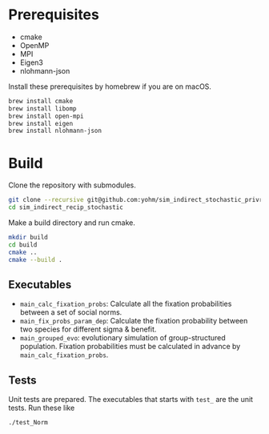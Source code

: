 # Prerequisites

- cmake
- OpenMP
- MPI
- Eigen3
- nlohmann-json

Install these prerequisites by homebrew if you are on macOS.

```bash
brew install cmake
brew install libomp
brew install open-mpi
brew install eigen
brew install nlohmann-json
```

# Build

Clone the repository with submodules.

```bash
git clone --recursive git@github.com:yohm/sim_indirect_stochastic_privrep.git
cd sim_indirect_recip_stochastic
```

Make a build directory and run cmake.

```bash
mkdir build
cd build
cmake ..
cmake --build .
```

## Executables

- `main_calc_fixation_probs`: Calculate all the fixation probabilities between a set of social norms.
- `main_fix_probs_param_dep`: Calculate the fixation probability between two species for different sigma & benefit.
- `main_grouped_evo`: evolutionary simulation of group-structured population. Fixation probabilities must be calculated in advance by `main_calc_fixation_probs`.

## Tests

Unit tests are prepared. The executables that starts with `test_` are the unit tests. Run these like

```bash
./test_Norm
```


